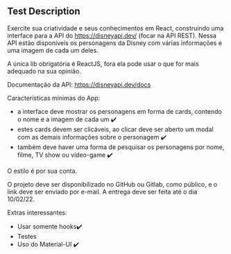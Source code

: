 
## Test Description

Exercite sua criatividade e seus conhecimentos em React, construindo uma interface para a API do https://disneyapi.dev/ (focar na API REST). Nessa API estão disponíveis os personagens da Disney com várias informações e uma imagem de cada um deles.

A única lib obrigatória é ReactJS, fora ela pode usar o que for mais adequado na sua opinião.

Documentação da API: https://disneyapi.dev/docs

Características mínimas do App:
- a interface deve mostrar os personagens em forma de cards, contendo o nome e a imagem de cada um ✔️
- estes cards devem ser clicáveis, ao clicar deve ser aberto um modal com as demais informações sobre o personagem ✔️
- também deve haver uma forma de pesquisar os personagens por nome, filme, TV show ou vídeo-game ✔️

O estilo é por sua conta.

O projeto deve ser disponibilizado no GitHub ou Gitlab, como público, e o link deve ser enviado por e-mail. A entrega deve ser feita até o dia 10/02/22.

Extras interessantes:
- Usar somente hooks✔️
- Testes
- Uso do Material-UI ✔️
